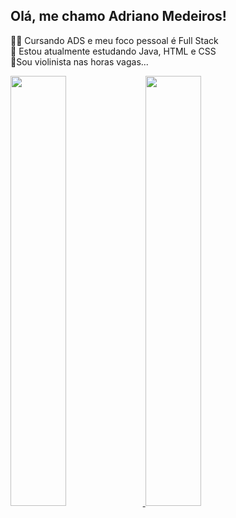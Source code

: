 ## Olá, me chamo Adriano Medeiros!
🐱‍💻 Cursando ADS e meu foco pessoal é Full Stack<br>
🌱 Estou atualmente estudando Java, HTML e CSS<br>
🎻Sou violinista nas horas vagas...<br>
<div>
    <a href="https://github.com/AdrianoMedeirosDev">
    <img height="42%" src="https://github-readme-stats.vercel.app/api?username=AdrianoMedeirosDev&show_icons=true&theme=THEME_highcontrast)"/>    
    <img height="42%" src="/>
    <img height="160em" src=""/>
</div>


